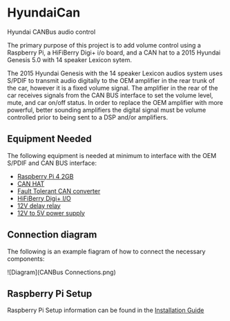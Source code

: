 # HyundaiCan
Hyundai CANBus audio control

The primary purpose of this project is to add volume control using a Raspberry Pi, a HiFiBerry Digi+ i/o board, and a CAN hat to a 2015 Hyundai Genesis 5.0 with 14 speaker Lexicon sytem.

The 2015 Hyundai Genesis with the 14 speaker Lexicon audios system uses S/PDIF to transmit audio digitally to the OEM amplifier in the rear trunk of the car, however it is a fixed volume signal. The amplifier in the rear of the car receives signals from the CAN BUS interface to set the volume level, mute, and car on/off status. In order to replace the OEM amplifier with more powerful, better sounding amplifiers the digital signal must be volume controlled prior to being sent to a DSP and/or amplifiers.

## Equipment Needed
The following equipment is needed at minimum to interface with the OEM S/PDIF and CAN BUS interface:

* [Raspberry Pi 4 2GB](https://www.pishop.us/product/raspberry-pi-4-model-b-2gb/?src=raspberrypi)
* [CAN HAT](https://www.amazon.com/RS485-CAN-HAT-Long-Distance-Communication/dp/B07VMB1ZKH)
* [Fault Tolerant CAN converter](https://www.aliexpress.com/item/4000591542373.html)
* [HiFiBerry Digi+ I/O](https://www.hifiberry.com/shop/boards/hifiberry-digi-io/)
* [12V delay relay](https://www.amazon.com/gp/product/B08V5CL4BD/)
* [12V to 5V power supply](https://www.amazon.com/dp/B00CBCGAL8)

## Connection diagram
The following is an example fiagram of how to connect the necessary components:

![Diagram](CANBus Connections.png)

## Raspberry Pi Setup
Raspberry Pi Setup information can be found in the [Installation Guide](INSTALL.md)
